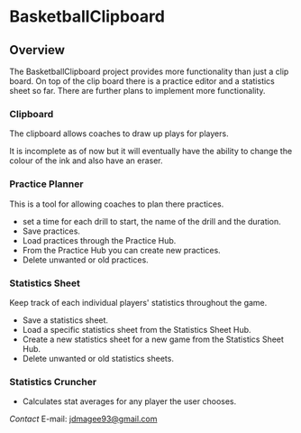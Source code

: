 BasketballClipboard
===================

Overview
----------
The BasketballClipboard project provides more functionality than just a clip board. On top of the clip board there is 
a practice editor and a statistics sheet so far. There are further plans to implement more functionality.

### Clipboard
The clipboard allows coaches to draw up plays for players.

It is incomplete as of now but it will eventually have the ability to change the colour of the ink and also have 
an eraser.

### Practice Planner
This is a tool for allowing coaches to plan there practices.

- set a time for each drill to start, the name of the drill and the duration.
- Save practices.
- Load practices through the Practice Hub.
- From the Practice Hub you can create new practices.
- Delete unwanted or old practices.

### Statistics Sheet
Keep track of each individual players' statistics throughout the game.

- Save a statistics sheet.
- Load a specific statistics sheet from the Statistics Sheet Hub.
- Create a new statistics sheet for a new game from the Statistics Sheet Hub.
- Delete unwanted or old statistics sheets.

### Statistics Cruncher 
- Calculates stat averages for any player the user chooses.
 
_Contact_
E-mail: jdmagee93@gmail.com
